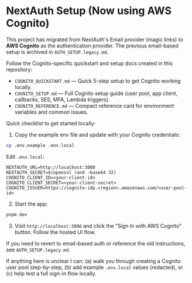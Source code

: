 # NextAuth Setup (Now using AWS Cognito)

This project has migrated from NextAuth's Email provider (magic links) to **AWS Cognito** as the authentication provider. The previous email-based setup is archived in `AUTH_SETUP.legacy.md`.

Follow the Cognito-specific quickstart and setup docs created in this repository:

- `COGNITO_QUICKSTART.md` — Quick 5-step setup to get Cognito working locally.
- `COGNITO_SETUP.md` — Full Cognito setup guide (user pool, app client, callbacks, SES, MFA, Lambda triggers).
- `COGNITO_REFERENCE.md` — Compact reference card for environment variables and common issues.

Quick checklist to get started locally:

1. Copy the example env file and update with your Cognito credentials:

```bash
cp .env.example .env.local
```

Edit `.env.local`:

```env
NEXTAUTH_URL=http://localhost:3000
NEXTAUTH_SECRET=$(openssl rand -base64 32)
COGNITO_CLIENT_ID=<your-client-id>
COGNITO_CLIENT_SECRET=<your-client-secret>
COGNITO_ISSUER=https://cognito-idp.<region>.amazonaws.com/<user-pool-id>
```

2. Start the app:

```bash
pnpm dev
```

3. Visit `http://localhost:3000` and click the "Sign In with AWS Cognito" button. Follow the hosted UI flow.

If you need to revert to email-based auth or reference the old instructions, see `AUTH_SETUP.legacy.md`.

If anything here is unclear I can: (a) walk you through creating a Cognito user pool step-by-step, (b) add example `.env.local` values (redacted), or (c) help test a full sign-in flow locally.
